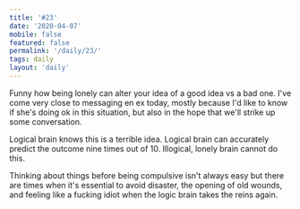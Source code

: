 ```yaml
---
title: '#23'
date: '2020-04-07'
mobile: false
featured: false
permalink: '/daily/23/'
tags: daily
layout: 'daily'
---
```


Funny how being lonely can alter your idea of a good idea vs a bad one. I've come very close to messaging en ex today, mostly because I'd like to know if she's doing ok in this situation, but also in the hope that we'll strike up some conversation.

Logical brain knows this is a terrible idea. Logical brain can accurately predict the outcome nine times out of 10. Illogical, lonely brain cannot do this.

Thinking about things before being compulsive isn't always easy but there are times when it's essential to avoid disaster, the opening of old wounds, and feeling like a fucking idiot when the logic brain takes the reins again.
